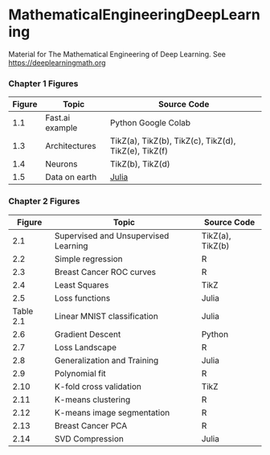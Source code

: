 # MathematicalEngineeringDeepLearning
Material for The Mathematical Engineering of Deep Learning. See https://deeplearningmath.org

### Chapter 1 Figures
| Figure  | Topic       | Source Code  |
| ------- | ----------- | -----------  |
| 1.1     | Fast.ai example | Python Google Colab |  
| 1.3     | Architectures   | TikZ(a), TikZ(b), TikZ(c), TikZ(d), TikZ(e), TikZ(f) |  
| 1.4     | Neurons         | TikZ(b), TikZ(d) |  
| 1.5     | Data on earth   | [Julia](Julia/data_world_in_zb.ipynb) |  

### Chapter 2 Figures
| Figure | Topic           | Source Code        |
| ------ | --------------- | -----------        |
| 2.1    | Supervised and Unsupervised Learning | TikZ(a), TikZ(b) |  
| 2.2    | Simple regression | R |  
| 2.3    | Breast Cancer ROC curves | R |  
| 2.4    | Least Squares | TikZ |  
| 2.5    | Loss functions | Julia |  
| Table 2.1 | Linear MNIST classification | Julia |
| 2.6    | Gradient Descent  | Python |  
| 2.7    | Loss Landscape  | R |  
| 2.8    | Generalization and Training | Julia |  
| 2.9    | Polynomial fit | R |  
| 2.10   | K-fold cross validation | TikZ |  
| 2.11   | K-means clustering | R |  
| 2.12   | K-means image segmentation | R |  
| 2.13   | Breast Cancer PCA | R |  
| 2.14   | SVD Compression | Julia |